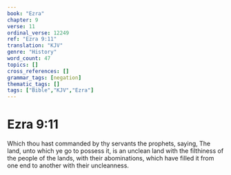 ```yaml
---
book: "Ezra"
chapter: 9
verse: 11
ordinal_verse: 12249
ref: "Ezra 9:11"
translation: "KJV"
genre: "History"
word_count: 47
topics: []
cross_references: []
grammar_tags: [negation]
thematic_tags: []
tags: ["Bible","KJV","Ezra"]
---
```


# Ezra 9:11

Which thou hast commanded by thy servants the prophets, saying, The land, unto which ye go to possess it, is an unclean land with the filthiness of the people of the lands, with their abominations, which have filled it from one end to another with their uncleanness.
